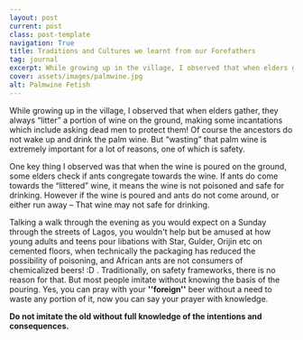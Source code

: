 ```yaml
---
layout: post
current: post
class: post-template
navigation: True
title: Traditions and Cultures we learnt from our Forefathers
tag: journal
excerpt: While growing up in the village, I observed that when elders gather, they always “litter” a portion of wine on the ground
cover: assets/images/palmwine.jpg
alt: Palmwine Fetish
---
```



While growing up in the village, I observed that when elders gather, they always “litter” a portion of wine on the ground, making some incantations which include asking dead men to protect them! Of course the ancestors do not wake up and drink the palm wine. But “wasting” that palm wine is extremely important for a lot of reasons, one of which is safety.

One key thing I observed was that when the wine is poured on the ground, some elders check if ants congregate towards the wine. If ants do come towards the “littered” wine, it means the wine is not poisoned and safe for drinking. However if the wine is poured and ants do not come around, or either run away – That wine may not safe for drinking.

Talking a walk through the evening as you would expect on a Sunday through the streets of Lagos, you wouldn't help but be amused at how young adults and teens pour libations with Star, Gulder, Orijin etc on cemented floors, when technically the packaging has reduced the possibility of poisoning, and African ants are not consumers of chemicalized beers! :D . Traditionally, on safety frameworks, there is no reason for that. But most people imitate without knowing the basis of the pouring. Yes, you can pray with your **''foreign''** beer without a need to waste any portion of it, now you can say your prayer with knowledge.


**Do not imitate the old without full knowledge of the intentions and consequences.**
